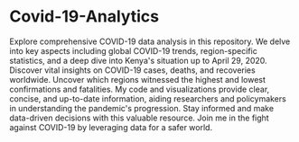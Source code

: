 # Covid-19-Analytics
Explore comprehensive COVID-19 data analysis in this repository. We delve into key aspects including global COVID-19 trends, region-specific statistics, and a deep dive into Kenya's situation up to April 29, 2020. Discover vital insights on COVID-19 cases, deaths, and recoveries worldwide. Uncover which regions witnessed the highest and lowest confirmations and fatalities. My code and visualizations provide clear, concise, and up-to-date information, aiding researchers and policymakers in understanding the pandemic's progression. Stay informed and make data-driven decisions with this valuable resource. Join me in the fight against COVID-19 by leveraging data for a safer world.
